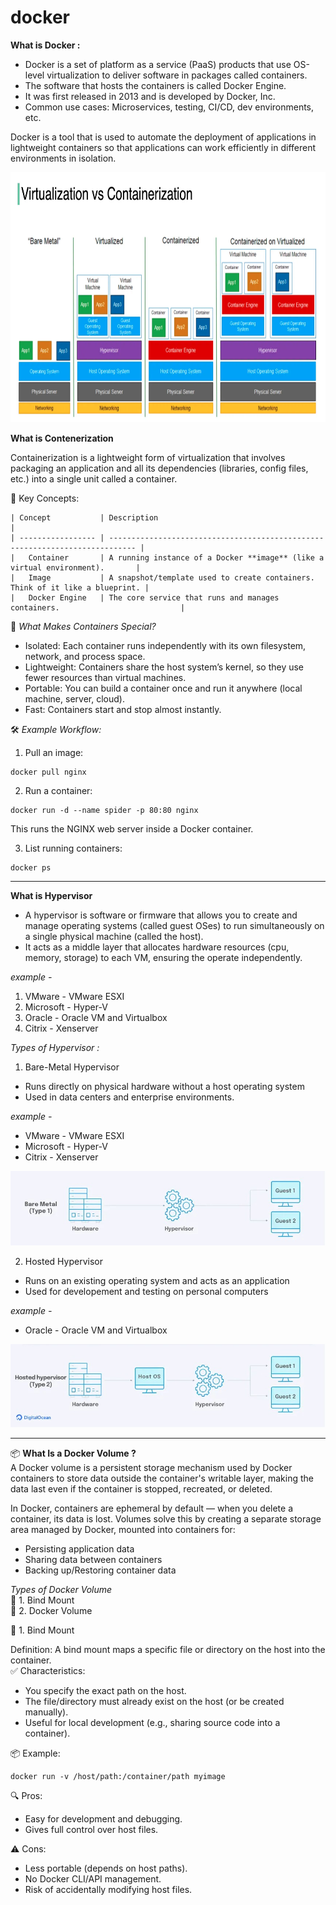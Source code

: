 # docker

**What is Docker :**

- Docker is a set of platform as a service (PaaS) products that use OS-level virtualization to deliver software in packages called containers.  <br>
- The software that hosts the containers is called Docker Engine.  <br>
- It was first released in 2013 and is developed by Docker, Inc.   <br>
- Common use cases: Microservices, testing, CI/CD, dev environments, etc. <br>

Docker is a tool that is used to automate the deployment of applications in lightweight containers so that applications can work efficiently in different environments in isolation.

<img src="assets/docker_containerization.png" alt="docker_containerization.png" width="900" height="400">

**What is Contenerization**

Containerization is a lightweight form of virtualization that involves packaging an application and all its dependencies (libraries, config files, etc.) into a single unit called a container.

🧱 Key Concepts:

```ssh
| Concept           | Description                                                                  |
| ----------------- | ---------------------------------------------------------------------------- |
|   Container       | A running instance of a Docker **image** (like a virtual environment).       |
|   Image           | A snapshot/template used to create containers. Think of it like a blueprint. |
|   Docker Engine   | The core service that runs and manages containers.                           |
```

🚀 *What Makes Containers Special?*
 - Isolated: Each container runs independently with its own filesystem, network, and process space.
 - Lightweight: Containers share the host system’s kernel, so they use fewer resources than virtual machines.
 - Portable: You can build a container once and run it anywhere (local machine, server, cloud).
 - Fast: Containers start and stop almost instantly.

🛠️ *Example Workflow:*
1. Pull an image:

```
docker pull nginx
```

2. Run a container:

```
docker run -d --name spider -p 80:80 nginx
```
This runs the NGINX web server inside a Docker container.

3. List running containers:

```ssh
docker ps
```

<hr>

**What is Hypervisor**
 - A hypervisor is software or firmware that allows you to create and manage operating systems (called guest OSes) to run simultaneously on a single physical machine (called the host).
 - It acts as a middle layer that allocates hardware resources (cpu, memory, storage) to each VM, ensuring the operate independently.

*example -*
  1. VMware - VMware ESXI
  2. Microsoft - Hyper-V
  3. Oracle - Oracle VM and Virtualbox
  4. Citrix - Xenserver

*Types of Hypervisor :*

1. Bare-Metal Hypervisor
  - Runs directly on physical hardware without a host operating system
  - Used in data centers and enterprise environments.
    
*example -*
 - VMware - VMware ESXI
 - Microsoft - Hyper-V
 - Citrix - Xenserver

 ![docker](assets/Bare_Metal_Hypervisor.jpg)

2. Hosted Hypervisor
  - Runs on an existing operating system and acts as an application
  - Used for developement and testing on personal computers
    
*example -*
 - Oracle - Oracle VM and Virtualbox

![docker_image](assets/Hosted_Hypervisor.jpg)

<hr>

📦 **What Is a Docker Volume ?**  <br>
A Docker volume is a persistent storage mechanism used by Docker containers to store data outside the container's writable layer, making the data last even if the container is stopped, recreated, or deleted.

In Docker, containers are ephemeral by default — when you delete a container, its data is lost. Volumes solve this by creating a separate storage area managed by Docker, mounted into containers for:
 - Persisting application data
 - Sharing data between containers
 - Backing up/Restoring container data

*Types of Docker Volume* <br>
🔸 1. Bind Mount  <br>
🔹 2. Docker Volume  <br>

🔸 1. Bind Mount  <br>

 Definition: A bind mount maps a specific file or directory on the host into the container. <br>
 ✅ Characteristics:
 - You specify the exact path on the host.
 - The file/directory must already exist on the host (or be created manually).
 - Useful for local development (e.g., sharing source code into a container).

📦 Example:
```ssh
docker run -v /host/path:/container/path myimage
```

🔍 Pros:  <br>
 - Easy for development and debugging.  <br>
 - Gives full control over host files.  <br>

⚠️ Cons:  <br>
 - Less portable (depends on host paths).  <br>
 - No Docker CLI/API management. <br>
 - Risk of accidentally modifying host files.  <br>
